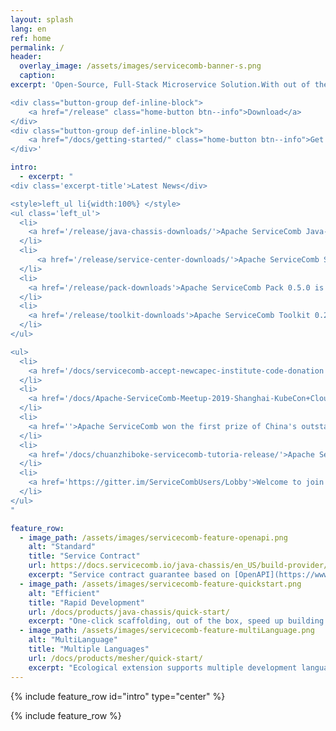 ```yaml
---
layout: splash
lang: en
ref: home
permalink: /
header:
  overlay_image: /assets/images/servicecomb-banner-s.png
  caption:
excerpt: 'Open-Source, Full-Stack Microservice Solution.With out of the box, high performance, compatible with popular ecology, multi-language support

<div class="button-group def-inline-block">
    <a href="/release" class="home-button btn--info">Download</a>
</div>
<div class="button-group def-inline-block">
    <a href="/docs/getting-started/" class="home-button btn--info">Get started</a>
</div>'

intro:
  - excerpt: "
<div class='excerpt-title'>Latest News</div>

<style>left_ul li{width:100%} </style>
<ul class='left_ul'>
  <li>
    <a href='/release/java-chassis-downloads/'>Apache ServiceComb Java-Chassis Release Version 2.0.0</a>
  </li>
  <li>
      <a href='/release/service-center-downloads/'>Apache ServiceComb Service-Center Release Version 1.3.0</a>
  </li>
  <li>
    <a href='/release/pack-downloads'>Apache ServiceComb Pack 0.5.0 is released</a>
  </li>
  <li>
    <a href='/release/toolkit-downloads'>Apache ServiceComb Toolkit 0.2.0 is released</a>
  </li>
</ul>

<ul>
  <li>
    <a href='/docs/servicecomb-accept-newcapec-institute-code-donation'>Apache ServiceComb  accept code donation from NewCapec Institute</a>
  </li>
  <li>
    <a href='/docs/Apache-ServiceComb-Meetup-2019-Shanghai-KubeCon+CloudNative+OSS-Report'>Apache ServiceComb Meetup and new projects release</a>
  </li>
  <li>
    <a href=''>Apache ServiceComb won the first prize of China's outstanding open source project organized by China Open Source Cloud Alliance</a>
  </li>
  <li>
    <a href='/docs/chuanzhiboke-servicecomb-tutoria-release/'>Apache ServiceComb community joint Itcast.cn sub-brand Itheima, Boxuegu and Wisdom Gathering release micro-service tutorial</a>
  </li>
  <li>
    <a href='https://gitter.im/ServiceCombUsers/Lobby'>Welcome to join Apache ServiceComb community at Gitter</a>
  </li>
</ul>
"

feature_row:
  - image_path: /assets/images/servicecomb-feature-openapi.png
    alt: "Standard"
    title: "Service Contract"
    url: https://docs.servicecomb.io/java-chassis/en_US/build-provider/define-contract/
    excerpt: "Service contract guarantee based on [OpenAPI](https://www.openapis.org)"
  - image_path: /assets/images/servicecomb-feature-quickstart.png
    alt: "Efficient"
    title: "Rapid Development"
    url: /docs/products/java-chassis/quick-start/
    excerpt: "One-click scaffolding, out of the box, speed up building of microservice applications"
  - image_path: /assets/images/servicecomb-feature-multiLanguage.png
    alt: "MultiLanguage"
    title: "Multiple Languages"
    url: /docs/products/mesher/quick-start/
    excerpt: "Ecological extension supports multiple development languages such as Java/Golang/PHP/NodeJS"
---
```


{% include feature_row id="intro" type="center" %}

<div class="normal-feature-row">
{% include feature_row %}
</div>
